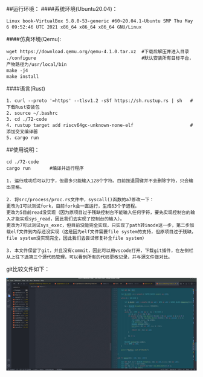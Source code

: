 ##运行环境：
####系统环境(Ubuntu20.04)：

    Linux book-VirtualBox 5.8.0-53-generic #60~20.04.1-Ubuntu SMP Thu May 6 09:52:46 UTC 2021 x86_64 x86_64 x86_64 GNU/Linux
    
####仿真环境(Qemu):

    wget https://download.qemu.org/qemu-4.1.0.tar.xz  #下载后解压并进入目录
    ./configure                                       #默认安装所有目标平台，产物路径为/usr/local/bin
    make -j4
    make install

####语言(Rust)

    1. curl --proto '=https' --tlsv1.2 -sSf https://sh.rustup.rs | sh   #下载Rust安装包
    2. source ~/.bashrc
    3. cd ./72-code
    4. rustup target add riscv64gc-unknown-none-elf                     #添加交叉编译器
    5. cargo run

##使用说明：

    cd ./72-code
    cargo run       #编译并运行程序

    1. 运行成功后可以打字，但最多只能输入128个字符。目前按退回键并不会删除字符，只会输出空格。

    2. 将src/process/proc.rs文件中，syscall()函数的a7修改一下：
    更改为1可以测试fork，目前fork会一直运行，生成63个子进程。
    更改为5目前read没实现（因为原项目过于残缺控制台不能输入任何字符，要先实现控制台的输入才能实现sys_read，因此我们去实现了控制台的输入）。
    更改为7可以测试sys_exec，但目前没能完全实现，只实现了path转inode这一步，第二步加载elf文件到内存还没实现（这是因为elf文件需要file system的支持，但原项目过于残缺，file system没实现完全，因此我们去尝试修复补全file system）
    
    3. 本文件保留了git，并且没有commit，因此可以用vscode打开，下载git插件，在左侧栏从上往下选第三个源代码管理，可以看到所有的代码更改记录，并与源文件做对比。

git比较文件如下：

![](../images/git.png)